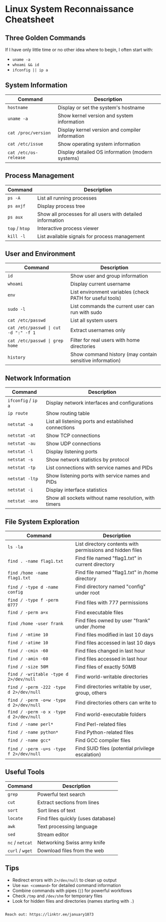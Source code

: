 # Linux System Reconnaissance Cheatsheet

## Three Golden Commands
If I have only little time or no other idea where to begin, I often start with:
* `uname -a`
* `whoami && id`
* `ifconfig || ip a`

## System Information

| Command               | Description                                                                 |
|-----------------------|-----------------------------------------------------------------------------|
| `hostname`            | Display or set the system's hostname                                        |
| `uname -a`            | Show kernel version and system information                                  |
| `cat /proc/version`   | Display kernel version and compiler information                             |
| `cat /etc/issue`      | Show operating system information                                           |
| `cat /etc/os-release` | Display detailed OS information (modern systems)                            |

## Process Management

| Command          | Description                                                                 |
|------------------|-----------------------------------------------------------------------------|
| `ps -A`          | List all running processes                                                  |
| `ps axjf`        | Display process tree                                                        |
| `ps aux`         | Show all processes for all users with detailed information                 |
| `top` / `htop`   | Interactive process viewer                                                  |
| `kill -l`        | List available signals for process management                               |

## User and Environment

| Command                     | Description                                                                 |
|-----------------------------|-----------------------------------------------------------------------------|
| `id`                        | Show user and group information                                             |
| `whoami`                    | Display current username                                                    |
| `env`                       | List environment variables (check PATH for useful tools)                    |
| `sudo -l`                   | List commands the current user can run with sudo                            |
| `cat /etc/passwd`           | List all system users                                                       |
| `cat /etc/passwd \| cut -d ":" -f 1` | Extract usernames only                                       |
| `cat /etc/passwd \| grep home` | Filter for real users with home directories                                |
| `history`                   | Show command history (may contain sensitive information)                    |

## Network Information

| Command               | Description                                                                 |
|-----------------------|-----------------------------------------------------------------------------|
| `ifconfig` / `ip a`   | Display network interfaces and configurations                              |
| `ip route`            | Show routing table                                                         |
| `netstat -a`          | List all listening ports and established connections                       |
| `netstat -at`         | Show TCP connections                                                       |
| `netstat -au`         | Show UDP connections                                                       |
| `netstat -l`          | Display listening ports                                                    |
| `netstat -s`          | Show network statistics by protocol                                        |
| `netstat -tp`         | List connections with service names and PIDs                               |
| `netstat -ltp`        | Show listening ports with service names and PIDs                           |
| `netstat -i`          | Display interface statistics                                               |
| `netstat -ano`        | Show all sockets without name resolution, with timers                      |

## File System Exploration

| Command | Description |
|---------|-------------|
| `ls -la` | List directory contents with permissions and hidden files |
| `find . -name flag1.txt` | Find file named "flag1.txt" in current directory |
| `find /home -name flag1.txt` | Find file named "flag1.txt" in /home directory |
| `find / -type d -name config` | Find directory named "config" under root |
| `find / -type f -perm 0777` | Find files with 777 permissions |
| `find / -perm a=x` | Find executable files |
| `find /home -user frank` | Find files owned by user "frank" under /home |
| `find / -mtime 10` | Find files modified in last 10 days |
| `find / -atime 10` | Find files accessed in last 10 days |
| `find / -cmin -60` | Find files changed in last hour |
| `find / -amin -60` | Find files accessed in last hour |
| `find / -size 50M` | Find files of exactly 50MB |
| `find / -writable -type d 2>/dev/null` | Find world-writable directories |
| `find / -perm -222 -type d 2>/dev/null` | Find directories writable by user, group, others |
| `find / -perm -o=w -type d 2>/dev/null` | Find directories others can write to |
| `find / -perm -o x -type d 2>/dev/null` | Find world-executable folders |
| `find / -name perl*` | Find Perl-related files |
| `find / -name python*` | Find Python-related files |
| `find / -name gcc*` | Find GCC compiler files |
| `find / -perm -u=s -type f 2>/dev/null` | Find SUID files (potential privilege escalation) |

## Useful Tools

| Command | Description |
|---------|-------------|
| `grep`  | Powerful text search |
| `cut`   | Extract sections from lines |
| `sort`  | Sort lines of text |
| `locate` | Find files quickly (uses database) |
| `awk`   | Text processing language |
| `sed`   | Stream editor |
| `nc` / `netcat` | Networking Swiss army knife |
| `curl` / `wget` | Download files from the web |

## Tips
- Redirect errors with `2>/dev/null` to clean up output
- Use `man <command>` for detailed command information
- Combine commands with pipes (`|`) for powerful workflows
- Check `/tmp` and `/dev/shm` for temporary files
- Look for hidden files and directories (names starting with `.`)
```

Reach out: https://linktr.ee/january1073
